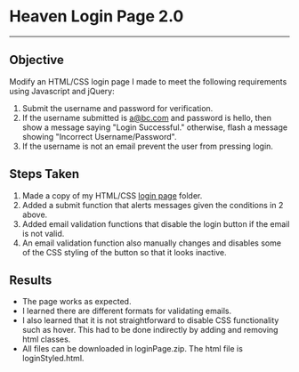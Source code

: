 # Heaven Login Page 2.0
---
## Objective
Modify an HTML/CSS login page I made to meet the following requirements using Javascript and jQuery:

1. Submit the username and password for verification.
2. If the username submitted is a@bc.com and password is hello, then show a message saying "Login Successful." otherwise, flash a message showing "Incorrect Username/Password".
3. If the username is not an email prevent the user from pressing login.

## Steps Taken

1. Made a copy of my HTML/CSS [login page] folder.
2. Added a submit function that alerts messages given the conditions in 2 above.
3. Added email validation functions that disable the login button if the email is not valid.
4. An email validation function also manually changes and disables some of the CSS styling of the button so that it looks inactive.

## Results

* The page works as expected.
* I learned there are different formats for validating emails.
* I also learned that it is not straightforward to disable CSS functionality such as hover. This had to be done indirectly by adding and removing html classes.
* All files can be downloaded in loginPage.zip. The html file is loginStyled.html.

[login page]: https://github.com/rebeccapizano/Portfolio/tree/master/HTML-CSS/LoginPage
